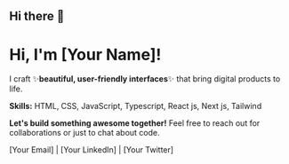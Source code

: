 ## Hi there 👋

<!--
**Dime07/Dime07** is a ✨ _special_ ✨ repository because its `README.md` (this file) appears on your GitHub profile.

Here are some ideas to get you started:

- 🔭 I’m currently working on ...
- 🌱 I’m currently learning ...
- 👯 I’m looking to collaborate on ...
- 🤔 I’m looking for help with ...
- 💬 Ask me about ...
- 📫 How to reach me: ...
- 😄 Pronouns: ...
- ⚡ Fun fact: ...
-->

# Hi, I'm [Your Name]! 

I craft ✨**beautiful, user-friendly interfaces**✨ that bring digital products to life. 

**Skills:** HTML, CSS, JavaScript, Typescript, React js, Next js, Tailwind

**Let's build something awesome together!** 
Feel free to reach out for collaborations or just to chat about code. 

[Your Email] | [Your LinkedIn] | [Your Twitter]
